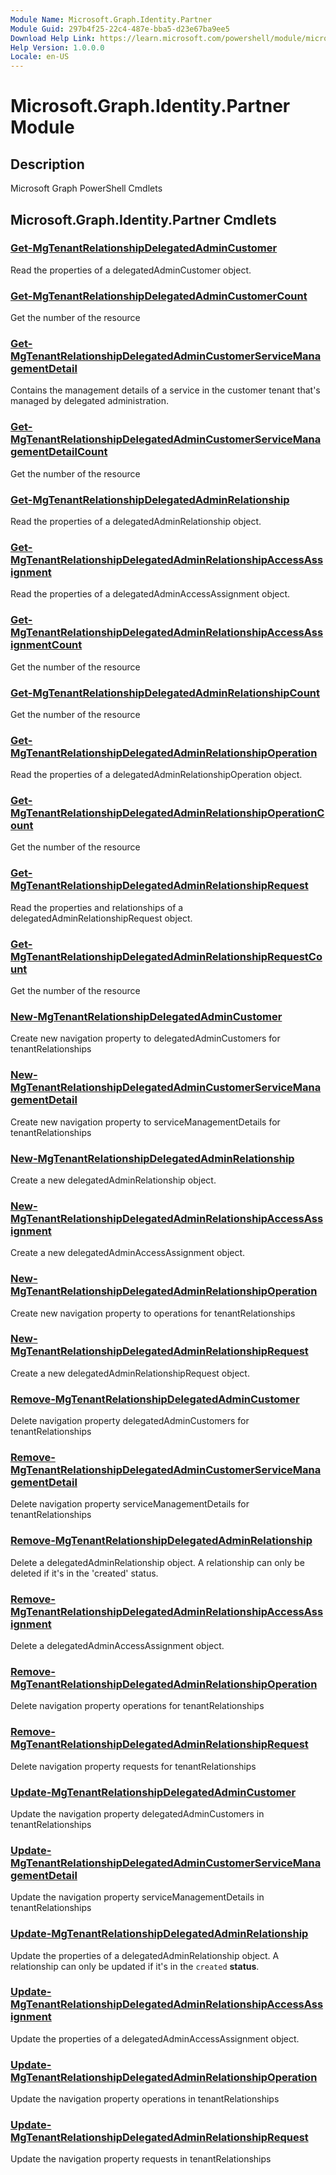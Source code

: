 ```yaml
---
Module Name: Microsoft.Graph.Identity.Partner
Module Guid: 297b4f25-22c4-487e-bba5-d23e67ba9ee5
Download Help Link: https://learn.microsoft.com/powershell/module/microsoft.graph.identity.partner
Help Version: 1.0.0.0
Locale: en-US
---
```


# Microsoft.Graph.Identity.Partner Module
## Description
Microsoft Graph PowerShell Cmdlets

## Microsoft.Graph.Identity.Partner Cmdlets
### [Get-MgTenantRelationshipDelegatedAdminCustomer](Get-MgTenantRelationshipDelegatedAdminCustomer.md)
Read the properties of a delegatedAdminCustomer object.

### [Get-MgTenantRelationshipDelegatedAdminCustomerCount](Get-MgTenantRelationshipDelegatedAdminCustomerCount.md)
Get the number of the resource

### [Get-MgTenantRelationshipDelegatedAdminCustomerServiceManagementDetail](Get-MgTenantRelationshipDelegatedAdminCustomerServiceManagementDetail.md)
Contains the management details of a service in the customer tenant that's managed by delegated administration.

### [Get-MgTenantRelationshipDelegatedAdminCustomerServiceManagementDetailCount](Get-MgTenantRelationshipDelegatedAdminCustomerServiceManagementDetailCount.md)
Get the number of the resource

### [Get-MgTenantRelationshipDelegatedAdminRelationship](Get-MgTenantRelationshipDelegatedAdminRelationship.md)
Read the properties of a delegatedAdminRelationship object.

### [Get-MgTenantRelationshipDelegatedAdminRelationshipAccessAssignment](Get-MgTenantRelationshipDelegatedAdminRelationshipAccessAssignment.md)
Read the properties of a delegatedAdminAccessAssignment object.

### [Get-MgTenantRelationshipDelegatedAdminRelationshipAccessAssignmentCount](Get-MgTenantRelationshipDelegatedAdminRelationshipAccessAssignmentCount.md)
Get the number of the resource

### [Get-MgTenantRelationshipDelegatedAdminRelationshipCount](Get-MgTenantRelationshipDelegatedAdminRelationshipCount.md)
Get the number of the resource

### [Get-MgTenantRelationshipDelegatedAdminRelationshipOperation](Get-MgTenantRelationshipDelegatedAdminRelationshipOperation.md)
Read the properties of a delegatedAdminRelationshipOperation object.

### [Get-MgTenantRelationshipDelegatedAdminRelationshipOperationCount](Get-MgTenantRelationshipDelegatedAdminRelationshipOperationCount.md)
Get the number of the resource

### [Get-MgTenantRelationshipDelegatedAdminRelationshipRequest](Get-MgTenantRelationshipDelegatedAdminRelationshipRequest.md)
Read the properties and relationships of a delegatedAdminRelationshipRequest object.

### [Get-MgTenantRelationshipDelegatedAdminRelationshipRequestCount](Get-MgTenantRelationshipDelegatedAdminRelationshipRequestCount.md)
Get the number of the resource

### [New-MgTenantRelationshipDelegatedAdminCustomer](New-MgTenantRelationshipDelegatedAdminCustomer.md)
Create new navigation property to delegatedAdminCustomers for tenantRelationships

### [New-MgTenantRelationshipDelegatedAdminCustomerServiceManagementDetail](New-MgTenantRelationshipDelegatedAdminCustomerServiceManagementDetail.md)
Create new navigation property to serviceManagementDetails for tenantRelationships

### [New-MgTenantRelationshipDelegatedAdminRelationship](New-MgTenantRelationshipDelegatedAdminRelationship.md)
Create a new delegatedAdminRelationship object.

### [New-MgTenantRelationshipDelegatedAdminRelationshipAccessAssignment](New-MgTenantRelationshipDelegatedAdminRelationshipAccessAssignment.md)
Create a new delegatedAdminAccessAssignment object.

### [New-MgTenantRelationshipDelegatedAdminRelationshipOperation](New-MgTenantRelationshipDelegatedAdminRelationshipOperation.md)
Create new navigation property to operations for tenantRelationships

### [New-MgTenantRelationshipDelegatedAdminRelationshipRequest](New-MgTenantRelationshipDelegatedAdminRelationshipRequest.md)
Create a new delegatedAdminRelationshipRequest object.

### [Remove-MgTenantRelationshipDelegatedAdminCustomer](Remove-MgTenantRelationshipDelegatedAdminCustomer.md)
Delete navigation property delegatedAdminCustomers for tenantRelationships

### [Remove-MgTenantRelationshipDelegatedAdminCustomerServiceManagementDetail](Remove-MgTenantRelationshipDelegatedAdminCustomerServiceManagementDetail.md)
Delete navigation property serviceManagementDetails for tenantRelationships

### [Remove-MgTenantRelationshipDelegatedAdminRelationship](Remove-MgTenantRelationshipDelegatedAdminRelationship.md)
Delete a delegatedAdminRelationship object.
A relationship can only be deleted if it's in the 'created' status.

### [Remove-MgTenantRelationshipDelegatedAdminRelationshipAccessAssignment](Remove-MgTenantRelationshipDelegatedAdminRelationshipAccessAssignment.md)
Delete a delegatedAdminAccessAssignment object.

### [Remove-MgTenantRelationshipDelegatedAdminRelationshipOperation](Remove-MgTenantRelationshipDelegatedAdminRelationshipOperation.md)
Delete navigation property operations for tenantRelationships

### [Remove-MgTenantRelationshipDelegatedAdminRelationshipRequest](Remove-MgTenantRelationshipDelegatedAdminRelationshipRequest.md)
Delete navigation property requests for tenantRelationships

### [Update-MgTenantRelationshipDelegatedAdminCustomer](Update-MgTenantRelationshipDelegatedAdminCustomer.md)
Update the navigation property delegatedAdminCustomers in tenantRelationships

### [Update-MgTenantRelationshipDelegatedAdminCustomerServiceManagementDetail](Update-MgTenantRelationshipDelegatedAdminCustomerServiceManagementDetail.md)
Update the navigation property serviceManagementDetails in tenantRelationships

### [Update-MgTenantRelationshipDelegatedAdminRelationship](Update-MgTenantRelationshipDelegatedAdminRelationship.md)
Update the properties of a delegatedAdminRelationship object.
A relationship can only be updated if it's in the `created` **status**.

### [Update-MgTenantRelationshipDelegatedAdminRelationshipAccessAssignment](Update-MgTenantRelationshipDelegatedAdminRelationshipAccessAssignment.md)
Update the properties of a delegatedAdminAccessAssignment object.

### [Update-MgTenantRelationshipDelegatedAdminRelationshipOperation](Update-MgTenantRelationshipDelegatedAdminRelationshipOperation.md)
Update the navigation property operations in tenantRelationships

### [Update-MgTenantRelationshipDelegatedAdminRelationshipRequest](Update-MgTenantRelationshipDelegatedAdminRelationshipRequest.md)
Update the navigation property requests in tenantRelationships

